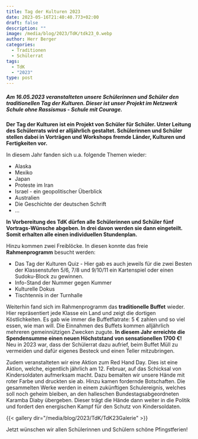 ```yaml
---
title: Tag der Kulturen 2023
date: 2023-05-16T21:40:40.773+02:00
draft: false
description: ""
image: /media/blog/2023/TdK/tdk23_0.webp
author: Herr Berger
categories:
  - Traditionen
  - Schülerrat
tags:
  - TdK
  - "2023"
type: post
---
```

##### Am 16.05.2023 veranstalteten unsere Schülerinnen und Schüler den traditionellen Tag der Kulturen. Dieser ist unser Projekt im Netzwerk Schule ohne Rassismus - Schule mit Courage.

**Der Tag der Kulturen ist ein Projekt von Schüler für Schüler. Unter Leitung des Schülerrats wird er alljährlich gestaltet. Schülerinnen und Schüler stellen dabei in Vorträgen und Workshops fremde Länder, Kulturen und Fertigkeiten vor.**

In diesem Jahr fanden sich u.a. folgende Themen wieder:

- Alaska
- Mexiko
- Japan
- Proteste im Iran
- Israel - ein geopolitischer Überblick
- Australien
- Die Geschichte der deutschen Schrift
- …

**In Vorbereitung des TdK dürfen alle Schülerinnen und Schüler fünf Vortrags-Wünsche abgeben. In drei davon werden sie dann eingeteilt. Somit erhalten alle einen individuellen Stundenplan.**

Hinzu kommen zwei Freiblöcke. In diesen konnte das freie **Rahmenprogramm** besucht werden:

- Das Tag der Kulturen Quiz - Hier gab es auch jeweils für die zwei Besten der Klassenstufen 5/6, 7/8 und 9/10/11 ein Kartenspiel oder einen Sudoku-Block zu gewinnen.
- Info-Stand der Nummer gegen Kummer
- Kulturelle Dokus
- Tischtennis in der Turnhalle

Weiterhin fand sich im Rahmenprogramm das **traditionelle Buffet** wieder. Hier repräsentiert jede Klasse ein Land und zeigt die dortigen Köstlichkeiten.  Es gab wie immer die Buffetflatrate: 5 € zahlen und so viel essen, wie man will. Die Einnahmen des Buffets kommen alljährlich mehreren gemeinnützigen Zwecken zugute. **In diesem Jahr erreichte die Spendensumme einen neuen Höchststand von sensationellen 1700 €!** Neu in 2023 war, dass der Schülerrat dazu aufrief, beim Buffet Müll zu vermeiden und dafür eigenes Besteck und einen Teller mitzubringen.

Zudem veranstalteten wir eine Aktion zum Red Hand Day. Dies ist eine Aktion, welche, eigentlich jährlich am 12. Februar, auf das Schicksal von Kindersoldaten aufmerksam macht. Dazu bemalten wir unsere Hände mit roter Farbe und druckten sie ab. Hinzu kamen fordernde Botschaften. Die gesammelten Werke werden in einem zukünftigen Schulereignis, welches soll noch geheim bleiben, an den halleschen Bundestagsabgeordneten Karamba Diaby übergeben. Dieser trägt die Hände dann weiter in die Politik und fordert den energischen Kampf für den Schutz von Kindersoldaten.



{{< gallery dir="/media/blog/2023/TdK/TdK23Galerie" >}}



Jetzt wünschen wir allen Schülerinnen und Schülern schöne Pfingstferien!
